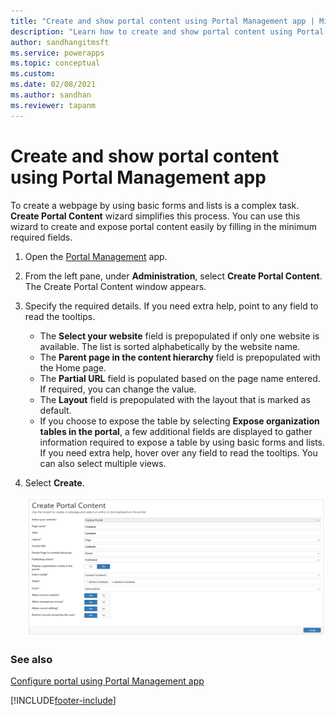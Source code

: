 ```yaml
---
title: "Create and show portal content using Portal Management app | MicrosoftDocs"
description: "Learn how to create and show portal content using Portal Management app."
author: sandhangitmsft
ms.service: powerapps
ms.topic: conceptual
ms.custom: 
ms.date: 02/08/2021
ms.author: sandhan
ms.reviewer: tapanm
---
```


# Create and show portal content using Portal Management app

To create a webpage by using basic forms and lists is a complex task. **Create Portal Content** wizard simplifies this process. You can use this wizard to create and expose portal content easily by filling in the minimum required fields.

1. Open the [Portal Management](configure-portal.md) app.

1. From the left pane, under **Administration**, select **Create Portal Content**. The Create Portal Content window appears.

4. Specify the required details. If you need extra help, point to any field to read the tooltips.

    - The **Select your website** field is prepopulated if only one website is available. The list is sorted alphabetically by the website name.
    - The **Parent page in the content hierarchy** field is prepopulated with the Home page.
    - The **Partial URL** field is populated based on the page name entered. If required, you can change the value.
    - The **Layout** field is prepopulated with the layout that is marked as default.
    - If you choose to expose the table by selecting **Expose organization tables in the portal**, a few additional fields are displayed to gather information required to expose a table by using basic forms and lists. If you need extra help, hover over any field to read the tooltips. You can also select multiple views.

5. Select **Create**.

   ![Create portal content using administrative wizard](media/create-portal-content.png "Create portal content by using the administrative wizard")  

### See also

[Configure portal using Portal Management app](configure-portal.md)


[!INCLUDE[footer-include](../../../includes/footer-banner.md)]